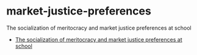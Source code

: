 # market-justice-preferences
 The socialization of meritocracy and market justice preferences at school


- [The socialization of meritocracy and market justice preferences at school](https://educacion-meritocracia.github.io/market-justice-preferences-school/paper.html)

